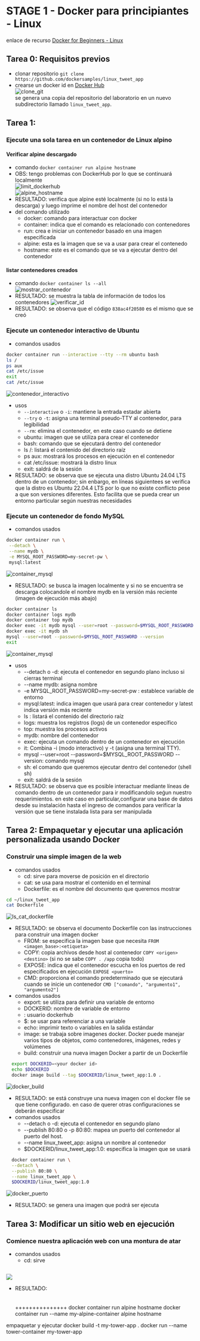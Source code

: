 # STAGE 1 - Docker para principiantes - Linux
enlace de recurso [Docker for Beginners - Linux](https://training.play-with-docker.com/beginner-linux/)
## Tarea 0: Requisitos previos
- clonar repositorio `git clone https://github.com/dockersamples/linux_tweet_app`
- crearse un docker id en [Docker Hub](https://hub.docker.com/) 
<br>![clone_git](Image/clone_git.png)</br>
se genera una copia del repositorio del laboratorio en un nuevo subdirectorio llamado `linux_tweet_app`.
## Tarea 1: 
### Ejecute una sola tarea en un contenedor de Linux alpino
#### Verificar alpine descargado
 - comando `docker container run alpine hostname`
 - OBS: tengo problemas con DockerHub por lo que se continuará localmente<br>
![limit_dockerhub](Image/limit_dockerhub.png)<br>
![alpine_hostname](Image/alpine_hostname.png)<br>
 - RESULTADO: verifica que alpine esté localmente (si no lo está la descarga) y luego imprime el nombre del host del contenedor
 - del comando utilizado
    - docker: comando para interactuar con docker
    - container: indica que el comando es relacionado con contenedores
    - run: crea e iniciar un contenedor basado en una imagen especificada
    - alpine: esta es la imagen que se va a usar para crear el contenedo
    - hostname: este es el comando que se va a ejecutar dentro del contenedor
#### listar contenedores creados
 - comando `docker container ls --all`<br>
![mostrar_contenedor](Image/mostrar_contenedor.png)
 - RESULTADO: se muestra la tabla de información de todos los contenedores
![verificar_id](Image/verificar_id.png)
 - RESULTADO: se observa que el código  `838ac4f20580` es el mismo que se creó
### Ejecute un contenedor interactivo de Ubuntu
 - comandos usados
 ```bash
docker container run --interactive --tty --rm ubuntu bash
ls /
ps aux
cat /etc/issue 
exit
cat /etc/issue
 ```
![contenedor_interactivo](Image/contenedor_interactivo.png)
 - usos
    - `--interactive` o `-i`: mantiene la entrada estadar abierta
    - `--try` o `-t`: asigna una terminal pseudo-TTY al contenedor, para legibilidad
    - `--rm`: elimina el contenedor, en este caso cuando se detiene
    - ubuntu: imagen que se utiliza para crear el contenedor
    - bash: comando que se ejecutará dentro del contenedor
    - ls /: listará el contenido del directorio raíz
    - ps aux: mostrará los procesos en ejecución en el contenedor
    - cat /etc/issue: mostrará la distro linux
    - exit: saldrá de la sesión
 - RESULTADO: se observa que se ejecuta una distro Ubuntu 24.04 LTS dentro de un contenedor; sin enbargo, en líneas siguientees se verifica que la distro es Ubuntu 22.04.4 LTS por lo que no existe conflicto pese a que son versiones diferentes. Esto facilita que se pueda crear un entorno particular según nuestras necesidades
### Ejecute un contenedor de fondo MySQL
 - comandos usados
 ```bash
 docker container run \
  --detach \
  --name mydb \
  -e MYSQL_ROOT_PASSWORD=my-secret-pw \
  mysql:latest
 ```
  ![container_mysql](Image/container_mysql.png)
 - RESULTADO: se busca la imagen localmente y si no se encuentra se descarga colocandole el nombre mydb en la versión más reciente (imagen de ejecución más abajo)
 ```bash
 docker container ls
 docker container logs mydb
 docker container top mydb
 docker exec -it mydb mysql --user=root --password=$MYSQL_ROOT_PASSWORD --version
 docker exec -it mydb sh
 mysql --user=root --password=$MYSQL_ROOT_PASSWORD --version
 exit
 ```

 ![container_mysql](Image/container_mysql_.png)
- usos
    - --detach o -d: ejecuta el contenedor en segundo plano incluso si cierras terminal
    - --name mydb: asigna nombre
    - -e MYSQL_ROOT_PASSWORD=my-secret-pw : establece variable de entorno
    - mysql:latest: indica imagen que usará para crear contenedor y latest indica versión más reciente
    - ls : listará el contenido del directorio raíz
    - logs: muestra los registros (logs) de un contenedor específico
    - top: muestra los procesos activos
    - mydb: nombre del contenedor
    - exec: ejecuta un comando dentro de un contenedor en ejecución
    - it: Combina -i (modo interactivo) y -t (asigna una terminal TTY).
    - mysql --user=root --password=$MYSQL_ROOT_PASSWORD --version: comando mysql
    - sh: el comando que queremos ejecutar dentro del contenedor (shell sh)
    - exit: saldrá de la sesión
 - RESULTADO: se observa que es posible interactuar mediante líneas de comando dentro de un contenedor para ir modificandolo seǵun nuestro requerimientos. en este caso en particular,configurar una base de datos desde su instalación hasta el ingreso de comandos para verificar la versión que se tiene instalada lista para ser manipulada
## Tarea 2: Empaquetar y ejecutar una aplicación personalizada usando Docker
### Construir una simple imagen de la web
 - comandos usados
   - cd: sirve para moverse de posición en el directorio
   - cat: se usa para mostrar el contenido en el terminal
   - Dockerfile: es el nombre del documento que queremos mostrar
 ```bash
cd ~/linux_tweet_app
cat Dockerfile
 ```
  ![ls_cat_dockerfile](Image/ls_cat_dockerfile.png)
 - RESULTADO: se observa el documento Dockerfile con las instrucciones para construir una imagen docker
   - FROM: se especifica la imagen base que necesita `FROM <imagen_base>:<etiqueta>` 
   - COPY: copia archivos desde host al contenedor `COPY <origen> <destino>` (si no se sabe `COPY . /app` copia todo)
   - EXPOSE: indica que el contenedor escucha en los puertos de red especificados en ejecución `EXPOSE <puerto>`
   - CMD: proporciona el comando predeterminado que se ejecutará cuando se inicie un contenedor `CMD ["comando", "argumento1", "argumento2"]`
 - comandos usados
   - export: se utiliza para definir una variable de entorno
   - DOCKERID: nombre de variable de entorno
   - <your docker id>: usuario dockerhub
   - $: se usar para referenciar a una variable
   - echo: imprimir texto o variables en la salida estándar
   - image: se trabaja sobre imagenes docker. Docker puede manejar varios tipos de objetos, como contenedores, imágenes, redes y volúmenes
   - build: construir una nueva imagen Docker a partir de un Dockerfile 
 ```sh
   export DOCKERID=<your docker id>
   echo $DOCKERID
   docker image build --tag $DOCKERID/linux_tweet_app:1.0 .
 ```
  ![docker_build](Image/docker_build.png)
 - RESULTADO: se está construye una nueva imagen con el docker file se que tiene configurado. en caso de querer otras configuraciones se deberán especificar
 - comandos usados
   - --detach o -d: ejecuta el contenedor en segundo plano
   - --publish 80:80 o -p 80:80: mapea un puerto del contenedor al puerto del host.
   - --name linux_tweet_app: asigna un nombre al contenedor
   - $DOCKERID/linux_tweet_app:1.0: especifica la imagen que se usará
 ```sh
   docker container run \
   --detach \
   --publish 80:80 \
   --name linux_tweet_app \
   $DOCKERID/linux_tweet_app:1.0
 ```
  ![docker_puerto](Image/docker_puerto.png)
 - RESULTADO: se genera una imagen que podrá ser ejecuta
## Tarea 3: Modificar un sitio web en ejecución
### Comience nuestra aplicación web con una montura de atar


 - comandos usados
   - cd: sirve 
 ```sh

 ```
  ![](Image/.png)
 - RESULTADO: 
<br><br><br>
+++++++++++++++
docker container run alpine hostname
docker container run --name my-alpine-container alpine hostname


empaquetar y ejecutar
docker build -t my-tower-app .
docker run --name tower-container my-tower-app

